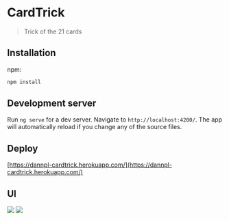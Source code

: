 # CardTrick
> Trick of the 21 cards

## Installation

npm:

```sh
npm install
```

## Development server

Run `ng serve` for a dev server. Navigate to `http://localhost:4200/`. The app will automatically reload if you change any of the source files.

## Deploy

[https://dannpl-cardtrick.herokuapp.com/](https://dannpl-cardtrick.herokuapp.com/)

## UI

<img src="https://user-images.githubusercontent.com/37663993/56715328-c0e54f00-670d-11e9-8992-4ea278cd4769.jpg">
<img src="https://user-images.githubusercontent.com/37663993/56715797-06eee280-670f-11e9-9acb-e82fb31fb54f.jpg">